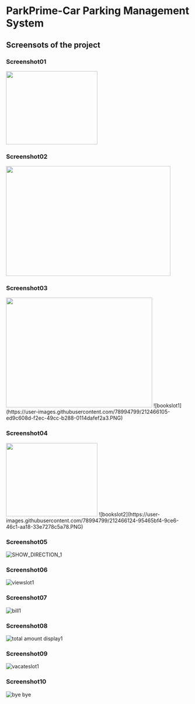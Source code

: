 # ParkPrime-Car Parking Management System


## Screensots of the project





### Screenshot01
<img src="https://user-images.githubusercontent.com/78994799/212466047-21d9f34a-0401-4f08-9c82-d1fce3718454.PNG" width="250" height="200">






### Screenshot02
<img src="https://user-images.githubusercontent.com/78994799/212466090-be2d7edd-d7fd-47a6-af73-d5d913b44ac2.PNG" width="450" height="300">






### Screenshot03
<img src="https://user-images.githubusercontent.com/78994799/212466105-ed9c608d-f2ec-49cc-b288-0114dafef2a3.PNG" width="400" height="300">
![bookslot1](https://user-images.githubusercontent.com/78994799/212466105-ed9c608d-f2ec-49cc-b288-0114dafef2a3.PNG)






### Screenshot04
<img src="https://user-images.githubusercontent.com/78994799/212466124-95465bf4-9ce6-46c1-aa18-33e7278c5a78.PNG" width="250" height="200">
![bookslot2](https://user-images.githubusercontent.com/78994799/212466124-95465bf4-9ce6-46c1-aa18-33e7278c5a78.PNG)






### Screenshot05

![SHOW_DIRECTION_1](https://user-images.githubusercontent.com/78994799/212466155-70e82edc-b5e0-4309-ab86-24f21970438c.PNG)






### Screenshot06

![viewslot1](https://user-images.githubusercontent.com/78994799/212466182-8f4aae10-8b9a-4927-979f-9eac62624b9b.PNG)






### Screenshot07

![bill1](https://user-images.githubusercontent.com/78994799/212466211-2e74d3ff-be1f-4bb0-90f7-02ea2db5ef3e.PNG)






### Screenshot08

![total amount display1](https://user-images.githubusercontent.com/78994799/212466221-f02c0897-ddd6-4e1a-aeb0-ca819f033ea7.PNG)






### Screenshot09

![vacateslot1](https://user-images.githubusercontent.com/78994799/212466248-11314441-8d91-48f5-93eb-675186d283bb.PNG)






### Screenshot10

![bye bye](https://user-images.githubusercontent.com/78994799/212466259-549cad48-e3c0-4207-a4d1-e858939f4872.PNG)
